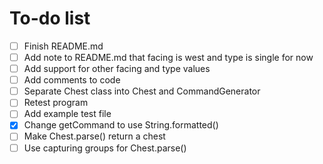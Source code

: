 # To-do list

- [ ] Finish README.md
- [ ] Add note to README.md that facing is west and type is single for now
- [ ] Add support for other facing and type values
- [ ] Add comments to code
- [ ] Separate Chest class into Chest and CommandGenerator
- [ ] Retest program
- [ ] Add example test file
- [x] Change getCommand to use String.formatted()
- [ ] Make Chest.parse() return a chest
- [ ] Use capturing groups for Chest.parse()
